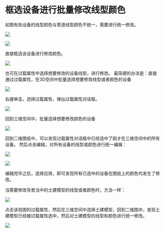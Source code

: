 

# 框选设备进行批量修改线型颜色

如图有些设备的线型颜色与管道线型颜色不统一，需要进行统一修改。

![](框选设备进行批量修改线型颜色\2022-10-01-23-07-42.png)

![](框选设备进行批量修改线型颜色\2022-10-01-23-07-54.png)


直接框选该设备进行修改颜色。

![](框选设备进行批量修改线型颜色\2022-10-01-23-08-11.png)

也可在过载属性中选择想要修改的设备线型，进行修改。
最简便的办法是：直接通过过载属性，在3D空间中批量选择想要修改线型或者颜色的设备

![](框选设备进行批量修改线型颜色\2022-10-01-23-08-24.png)

右键单击，选择过载属性，弹出过载属性对话框。

![](框选设备进行批量修改线型颜色\2022-10-01-23-08-34.png)

回到三维空间中，批量选择想要修改颜色的设备

![](框选设备进行批量修改线型颜色\2022-10-01-23-08-45.png)

回到二维图纸中，可以发现过载属性对话框中已经选中了刚才在三维空间中的所有设备。
然后点击编辑，对所有设备的线型或颜色进行统一编辑：

![](框选设备进行批量修改线型颜色\2022-10-01-23-08-57.png)

![](框选设备进行批量修改线型颜色\2022-10-01-23-09-05.png)


编辑完毕之后，选择应用，即可发现所有已选中的设备在图纸上的颜色均发生了修改。

当需要修改背景当中的土建模型的线型或者颜色时，方法一样：

![](框选设备进行批量修改线型颜色\2022-10-01-23-09-30.png)

点击该视图的过载属性，然后在三维空间中选择土建模型，回到二维图中，发现土建模型已经被过载属性选中，然后对土建模型的线型和颜色进行统一修改。

![](框选设备进行批量修改线型颜色\2022-10-01-23-09-38.png)

